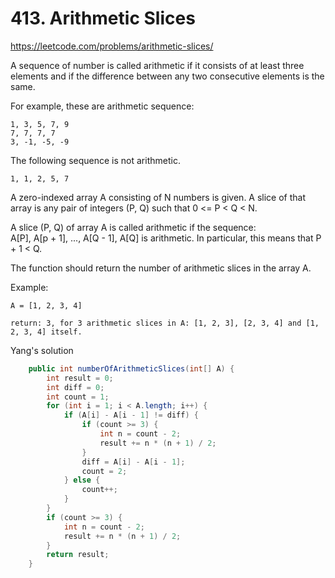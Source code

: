 # 413. Arithmetic Slices
https://leetcode.com/problems/arithmetic-slices/

A sequence of number is called arithmetic if it consists of at least three elements and if the difference between any two consecutive elements is the same.

For example, these are arithmetic sequence:
```
1, 3, 5, 7, 9
7, 7, 7, 7
3, -1, -5, -9
```
The following sequence is not arithmetic.
```
1, 1, 2, 5, 7
```
A zero-indexed array A consisting of N numbers is given. A slice of that array is any pair of integers (P, Q) such that 0 <= P < Q < N.

A slice (P, Q) of array A is called arithmetic if the sequence:  
A[P], A[p + 1], ..., A[Q - 1], A[Q] is arithmetic. In particular, this means that P + 1 < Q.

The function should return the number of arithmetic slices in the array A.


Example:
```
A = [1, 2, 3, 4]

return: 3, for 3 arithmetic slices in A: [1, 2, 3], [2, 3, 4] and [1, 2, 3, 4] itself.
```
Yang's solution
```java
    public int numberOfArithmeticSlices(int[] A) {
        int result = 0;
        int diff = 0;
        int count = 1;
        for (int i = 1; i < A.length; i++) {
            if (A[i] - A[i - 1] != diff) {
                if (count >= 3) {
                    int n = count - 2;
                    result += n * (n + 1) / 2;
                }
                diff = A[i] - A[i - 1];
                count = 2;
            } else {
                count++;
            }
        }
        if (count >= 3) {
            int n = count - 2;
            result += n * (n + 1) / 2;
        }
        return result;
    }
```
